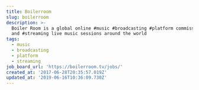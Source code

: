 ```yaml
---
title: Boilerroom
slug: boilerroom
description: >-
  Boiler Room is a global online #music #broadcasting #platform commissioning
  and #streaming live music sessions around the world
tags:
  - music
  - broadcasting
  - platform
  - streaming
job_board_url: 'https://boilerroom.tv/jobs/'
created_at: '2017-06-28T20:35:57.019Z'
updated_at: '2019-06-16T10:36:09.730Z'
---
```

